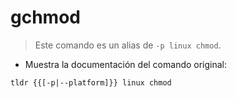 # gchmod

> Este comando es un alias de `-p linux chmod`.

- Muestra la documentación del comando original:

`tldr {{[-p|--platform]}} linux chmod`
